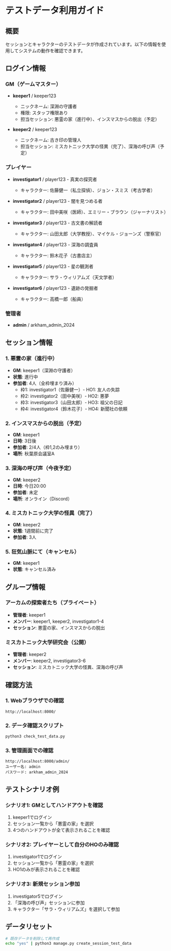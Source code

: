 # テストデータ利用ガイド

## 概要
セッションとキャラクターのテストデータが作成されています。以下の情報を使用してシステムの動作を確認できます。

## ログイン情報

### GM（ゲームマスター）
- **keeper1** / keeper123
  - ニックネーム: 深淵の守護者
  - 権限: スタッフ権限あり
  - 担当セッション: 悪霊の家（進行中）、インスマスからの脱出（予定）

- **keeper2** / keeper123
  - ニックネーム: 古き印の管理人
  - 担当セッション: ミスカトニック大学の怪異（完了）、深海の呼び声（予定）

### プレイヤー
- **investigator1** / player123 - 真実の探究者
  - キャラクター: 佐藤健一（私立探偵）、ジョン・スミス（考古学者）
  
- **investigator2** / player123 - 闇を見つめる者
  - キャラクター: 田中美咲（医師）、エミリー・ブラウン（ジャーナリスト）
  
- **investigator3** / player123 - 古文書の解読者
  - キャラクター: 山田太郎（大学教授）、マイケル・ジョーンズ（警察官）
  
- **investigator4** / player123 - 深海の調査員
  - キャラクター: 鈴木花子（古書店主）
  
- **investigator5** / player123 - 星の観測者
  - キャラクター: サラ・ウィリアムズ（天文学者）
  
- **investigator6** / player123 - 遺跡の発掘者
  - キャラクター: 高橋一郎（船員）

### 管理者
- **admin** / arkham_admin_2024

## セッション情報

### 1. 悪霊の家（進行中）
- **GM**: keeper1（深淵の守護者）
- **状態**: 進行中
- **参加者**: 4人（全枠埋まり済み）
  - 枠1: investigator1（佐藤健一）- HO1: 友人の失踪
  - 枠2: investigator2（田中美咲）- HO2: 悪夢
  - 枠3: investigator3（山田太郎）- HO3: 祖父の日記
  - 枠4: investigator4（鈴木花子）- HO4: 新聞社の依頼

### 2. インスマスからの脱出（予定）
- **GM**: keeper1
- **日時**: 3日後
- **参加者**: 2/4人（枠1,2のみ埋まり）
- **場所**: 秋葉原会議室A

### 3. 深海の呼び声（今夜予定）
- **GM**: keeper2
- **日時**: 今日20:00
- **参加者**: 未定
- **場所**: オンライン（Discord）

### 4. ミスカトニック大学の怪異（完了）
- **GM**: keeper2
- **状態**: 1週間前に完了
- **参加者**: 3人

### 5. 狂気山脈にて（キャンセル）
- **GM**: keeper1
- **状態**: キャンセル済み

## グループ情報

### アーカムの探索者たち（プライベート）
- **管理者**: keeper1
- **メンバー**: keeper1, keeper2, investigator1-4
- **セッション**: 悪霊の家、インスマスからの脱出

### ミスカトニック大学研究会（公開）
- **管理者**: keeper2
- **メンバー**: keeper2, investigator3-6
- **セッション**: ミスカトニック大学の怪異、深海の呼び声

## 確認方法

### 1. Webブラウザでの確認
```
http://localhost:8000/
```

### 2. データ確認スクリプト
```bash
python3 check_test_data.py
```

### 3. 管理画面での確認
```
http://localhost:8000/admin/
ユーザー名: admin
パスワード: arkham_admin_2024
```

## テストシナリオ例

### シナリオ1: GMとしてハンドアウトを確認
1. keeper1でログイン
2. セッション一覧から「悪霊の家」を選択
3. 4つのハンドアウトが全て表示されることを確認

### シナリオ2: プレイヤーとして自分のHOのみ確認
1. investigator1でログイン
2. セッション一覧から「悪霊の家」を選択
3. HO1のみが表示されることを確認

### シナリオ3: 新規セッション参加
1. investigator5でログイン
2. 「深海の呼び声」セッションに参加
3. キャラクター「サラ・ウィリアムズ」を選択して参加

## データリセット
```bash
# 既存データを削除して再作成
echo "yes" | python3 manage.py create_session_test_data
```